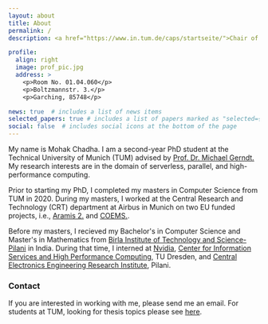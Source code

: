 ```yaml
---
layout: about
title: About
permalink: /
description: <a href="https://www.in.tum.de/caps/startseite/">Chair of Computer Architecture and Parallel Systems (CAPS)</a>. Technical University of Munich.

profile:
  align: right
  image: prof_pic.jpg
  address: >
    <p>Room No. 01.04.060</p>
    <p>Boltzmannstr. 3.</p>
    <p>Garching, 85748</p>

news: true  # includes a list of news items
selected_papers: true # includes a list of papers marked as "selected={true}"
social: false  # includes social icons at the bottom of the page
---
```

My name is Mohak Chadha. I am a second-year PhD student at the Technical University of Munich (TUM) advised by <a href="https://www.in.tum.de/caps/mitarbeiter/michael-gerndt/">Prof. Dr. Michael Gerndt.</a> My research interests are in the domain of serverless, parallel, and high-performance computing.

Prior to starting my PhD, I completed my masters in Computer Science from TUM in 2020. During my masters, I worked at the Central Research and Technology (CRT) department at Airbus in Munich on two EU funded projects, i.e., <a href="https://www.aramis2.org/">Aramis 2.</a> and <a href="https://www.coems.eu/">COEMS.</a>. 

Before my masters, I recieved my Bachelor's in Computer Science and Master's in Mathematics from  <a href="https://www.bits-pilani.ac.in/">Birla Institute of Technology and Science-Pilani</a> in India. During that time, I interned at <a href="https://www.nvidia.com/en-us/">Nvidia</a>, <a href="https://tu-dresden.de/zih">Center for Information Services and High Performance Computing</a>, TU Dresden, and <a href="https://www.csircmc.res.in/ceeri">Central Electronics Engineering Research Institute</a>, Pilani.

<h3> Contact </h3>

If you are interested in working with me, please send me an email. For students at TUM, looking for thesis topics please see <a href="https://www.in.tum.de/caps/theses/open/#c14921">here</a>.